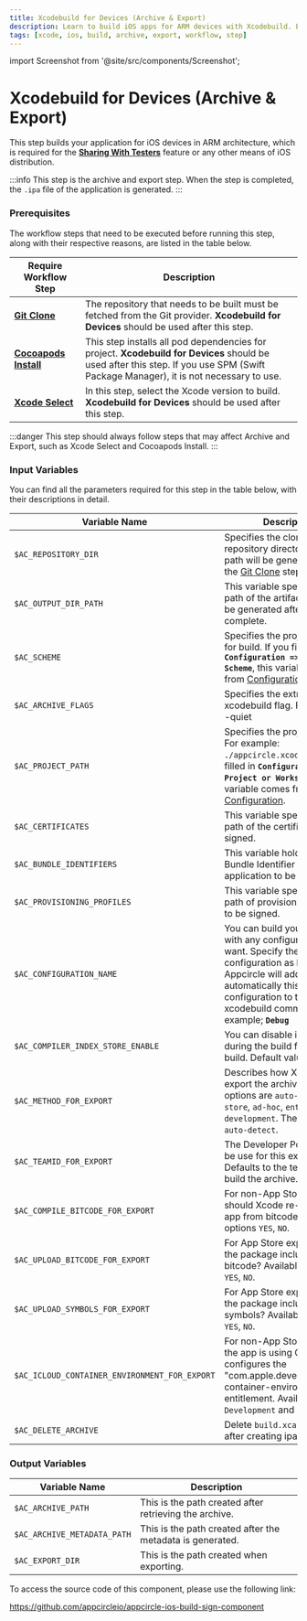 ```yaml
---
title: Xcodebuild for Devices (Archive & Export)
description: Learn to build iOS apps for ARM devices with Xcodebuild. Essential for Sharing With Testers feature and iOS distribution
tags: [xcode, ios, build, archive, export, workflow, step]
---
```


import Screenshot from '@site/src/components/Screenshot';

# Xcodebuild for Devices (Archive & Export)

This step builds your application for iOS devices in ARM architecture, which is required for the [**Sharing With Testers**](/distribute/create-or-select-a-distribution-profile) feature or any other means of iOS distribution.

:::info
This step is the archive and export step. When the step is completed, the `.ipa` file of the application is generated.
:::

### Prerequisites

The workflow steps that need to be executed before running this step, along with their respective reasons, are listed in the table below.

| Require Workflow Step                                                                                      | Description                                                                                                                                                                         |
| ---------------------------------------------------------------------------------------------------------- | ----------------------------------------------------------------------------------------------------------------------------------------------------------------------------------- |
| [**Git Clone**](https://docs.appcircle.io/workflows/common-workflow-steps/#git-clone)                      | The repository that needs to be built must be fetched from the Git provider. **Xcodebuild for Devices** should be used after this step.                                             |
| [**Cocoapods Install**](https://docs.appcircle.io/workflows/ios-specific-workflow-steps#cocoapods-install) | This step installs all pod dependencies for project. **Xcodebuild for Devices** should be used after this step. If you use SPM (Swift Package Manager), it is not necessary to use. |
| [**Xcode Select**](https://docs.appcircle.io/workflows/ios-specific-workflow-steps#xcode-select-version)   | In this step, select the Xcode version to build. **Xcodebuild for Devices** should be used after this step.                                                                         |

:::danger
This step should always follow steps that may affect Archive and Export, such as Xcode Select and Cocoapods Install.
<Screenshot url='https://cdn.appcircle.io/docs/assets/BE2880-buildOrder.png' />
:::

### Input Variables

You can find all the parameters required for this step in the table below, with their descriptions in detail.

<Screenshot url='https://cdn.appcircle.io/docs/assets/BE2880-buildInput.png' />

| Variable Name                                 | Description                                                                                                                                                                                                                                              | Status   |
| --------------------------------------------- | -------------------------------------------------------------------------------------------------------------------------------------------------------------------------------------------------------------------------------------------------------- | -------- |
| `$AC_REPOSITORY_DIR`                          | Specifies the cloned repository directory. This path will be generated after the [Git Clone](https://docs.appcircle.io/workflows/common-workflow-steps#git-clone) step.                                                                                  | Required |
| `$AC_OUTPUT_DIR_PATH`                         | This variable specifies the path of the artifacts that will be generated after the build is complete.                                                                                                                                                    | Required |
| `$AC_SCHEME`                                  | Specifies the project scheme for build. If you filled in **`Configuration => Build Scheme`**, this variable comes from [Configuration](https://docs.appcircle.io/build/building-ios-applications#build-configuration).                                   | Required |
| `$AC_ARCHIVE_FLAGS`                           | Specifies the extra xcodebuild flag. For example: -quiet                                                                                                                                                                                                 |          |
| `$AC_PROJECT_PATH`                            | Specifies the project path. For example: `./appcircle.xcodeproj`. If you filled in **`Configuration => Project or Workspace`**, this variable comes from [Configuration](https://docs.appcircle.io/build/building-ios-applications#build-configuration). | Required |
| `$AC_CERTIFICATES`                            | This variable specifies the path of the certificates to be signed.                                                                                                                                                                                       | Required |
| `$AC_BUNDLE_IDENTIFIERS`                      | This variable holds the Bundle Identifier of the application to be built.                                                                                                                                                                                | Required |
| `$AC_PROVISIONING_PROFILES`                   | This variable specifies the path of provisioning profiles to be signed.                                                                                                                                                                                  | Required |
| `$AC_CONFIGURATION_NAME`                      | You can build your project with any configuration you want. Specify the configuration as hard coded. Appcircle will add automatically this configuration to the xcodebuild command. For example; **`Debug`**                                             | Optional |
| `$AC_COMPILER_INDEX_STORE_ENABLE`             | You can disable indexing during the build for faster build. Default value is `No`.                                                                                                                                                                       | Optional |
| `$AC_METHOD_FOR_EXPORT`                       | Describes how Xcode should export the archive. Available options are `auto-detect`, `app-store`, `ad-hoc`, `enterprise`, `development`. The default is `auto-detect`.                                                                                    | Optional |
| `$AC_TEAMID_FOR_EXPORT`                       | The Developer Portal team to be use for this export. Defaults to the team used to build the archive.                                                                                                                                                     | Optional |
| `$AC_COMPILE_BITCODE_FOR_EXPORT`              | For non-App Store exports, should Xcode re-compile the app from bitcode? Available options `YES`, `NO`.                                                                                                                                                  | Optional |
| `$AC_UPLOAD_BITCODE_FOR_EXPORT`               | For App Store exports, should the package include a bitcode? Available options `YES`, `NO`.                                                                                                                                                              | Optional |
| `$AC_UPLOAD_SYMBOLS_FOR_EXPORT`               | For App Store exports, should the package include symbols? Available options `YES`, `NO`.                                                                                                                                                                | Optional |
| `$AC_ICLOUD_CONTAINER_ENVIRONMENT_FOR_EXPORT` | For non-App Store exports, if the app is using CloudKit, this configures the "com.apple.developer.icloud-container-environment" entitlement. Available options `Development` and `Production`.                                                           | Optional |
| `$AC_DELETE_ARCHIVE`                          | Delete `build.xcarchive` file after creating ipa file.                                                                                                                                                                                                   | Optional |

### Output Variables

| Variable Name               | Description                                               |
| --------------------------- | --------------------------------------------------------- |
| `$AC_ARCHIVE_PATH`          | This is the path created after retrieving the archive.    |
| `$AC_ARCHIVE_METADATA_PATH` | This is the path created after the metadata is generated. |
| `$AC_EXPORT_DIR`            | This is the path created when exporting.                  |

To access the source code of this component, please use the following link:

https://github.com/appcircleio/appcircle-ios-build-sign-component
